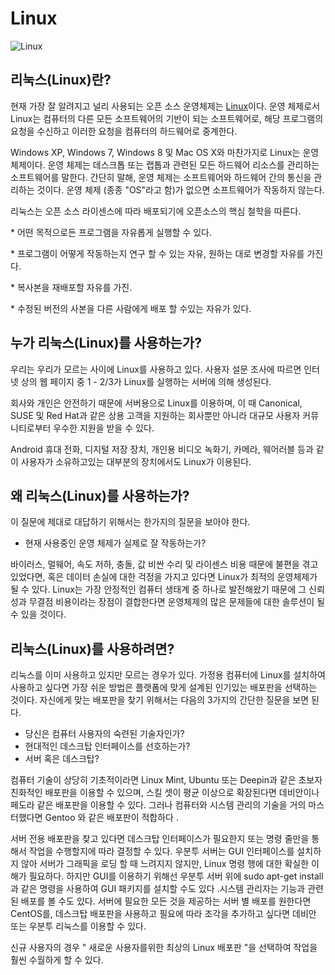 # Linux

![Linux](http://cfile8.uf.tistory.com/image/25040341580497B733A368)

## 리눅스\(Linux\)란?

현재 가장 잘 알려지고 널리 사용되는 오픈 소스 운영체제는 [Linux](https://www.linux.org)이다. 운영 체제로서 Linux는 컴퓨터의 다른 모든 소프트웨어의 기반이 되는 소프트웨어로, 해당 프로그램의 요청을 수신하고 이러한 요청을 컴퓨터의 하드웨어로 중계한다.

Windows XP, Windows 7, Windows 8 및 Mac OS X와 ​​마찬가지로 Linux는 운영 체제이다. 운영 체제는 데스크톱 또는 랩톱과 관련된 모든 하드웨어 리소스를 관리하는 소프트웨어를 말한다. 간단히 말해, 운영 체제는 소프트웨어와 하드웨어 간의 통신을 관리하는 것이다. 운영 체제 \(종종 "OS"라고 함\)가 없으면 소프트웨어가 작동하지 않는다.

리눅스는 오픈 소스 라이센스에 따라 배포되기에 오픈소스의 핵심 철학을 따른다.

\* 어떤 목적으로든 프로그램을 자유롭게 실행할 수 있다.

\* 프로그램이 어떻게 작동하는지 연구 할 수 있는 자유, 원하는 대로 변경할 자유를 가진다.

\* 복사본을 재배포할 자유를 가진.

\* 수정된 버전의 사본을 다른 사람에게 배포 할 수있는 자유가 있다.

## 누가 리눅스\(Linux\)를 사용하는가?

우리는 우리가 모르는 사이에 Linux를 사용하고 있다. 사용자 설문 조사에 따르면 인터넷 상의 웹 페이지 중 1 - 2/3가 Linux를 실행하는 서버에 의해 생성된다.

회사와 개인은 안전하기 때문에 서버용으로 Linux를 이용하며, 이 때 Canonical, SUSE 및 Red Hat과 같은 상용 고객을 지원하는 회사뿐만 아니라 대규모 사용자 커뮤니티로부터 우수한 지원을 받을 수 있다.

Android 휴대 전화, 디지털 저장 장치, 개인용 비디오 녹화기, 카메라, 웨어러블 등과 같이 사용자가 소유하고있는 대부분의 장치에서도 Linux가 이용된다.

## 왜 리눅스\(Linux\)를 사용하는가?

이 질문에 제대로 대답하기 위해서는 한가지의 질문을 보아야 한다.

* 현재 사용중인 운영 체제가 실제로 잘 작동하는가?

바이러스, 멀웨어, 속도 저하, 충돌, 값 비싼 수리 및 라이센스 비용 때문에 불편을 겪고 있었다면, 혹은 데이터 손실에 대한 걱정을 가지고 있다면 Linux가 최적의 운영체제가 될 수 있다. Linux는 가장 안정적인 컴퓨터 생태계 중 하나로 발전해왔기 때문에 그 신뢰성과 무결점 비용이라는 장점이 결합한다면 운영체제의 많은 문제들에 대한 솔루션이 될 수 있을 것이다.

## 리눅스\(Linux\)를 사용하려면?

리눅스를 이미 사용하고 있지만 모르는 경우가 있다. 가정용 컴퓨터에 Linux를 설치하여 사용하고 싶다면 가장 쉬운 방법은 플랫폼에 맞게 설계된 인기있는 배포판을 선택하는 것이다. 자신에게 맞는 배포판을 찾기 위해서는 다음의 3가지의 간단한 질문을 보면 된다.

* 당신은 컴퓨터 사용자의 숙련된 기술자인가?
* 현대적인 데스크탑 인터페이스를 선호하는가?
* 서버 혹은 데스크탑?

컴퓨터 기술이 상당히 기초적이라면 Linux Mint, Ubuntu 또는 Deepin과 같은 초보자 친화적인 배포판을 이용할 수 있으며, 스킬 셋이 평균 이상으로 확장된다면 데비안이나 페도라 같은 배포판을 이용할 수 있다. 그러나 컴퓨터와 시스템 관리의 기술을 거의 마스터했다면 Gentoo 와 같은 배포판이 적합하다 .

서버 전용 배포판을 찾고 있다면 데스크탑 인터페이스가 필요한지 또는 명령 줄만을 통해서 작업을 수행할지에 따라 결정할 수 있다. 우분투 서버는 GUI 인터페이스를 설치하지 않아 서버가 그래픽을 로딩 할 때 느려지지 않지만, Linux 명령 행에 대한 확실한 이해가 필요하다. 하지만 GUI를 이용하기 위해선 우분투 서버 위에 sudo apt-get install 과 같은 명령을 사용하여 GUI 패키지를 설치할 수도 있다 .시스템 관리자는 기능과 관련된 배포를 볼 수도 있다. 서버에 필요한 모든 것을 제공하는 서버 별 배포를 원한다면 CentOS를, 데스크탑 배포판을 사용하고 필요에 따라 조각을 추가하고 싶다면 데비안 또는 우분투 리눅스를 이용할 수 있다.

신규 사용자의 경우 " 새로운 사용자를위한 최상의 Linux 배포판 "을 선택하여 작업을 훨씬 수월하게 할 수 있다.



